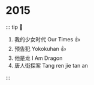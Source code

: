 # 2015

::: tip 📌

1. 我的少女时代 Our Times :+1:
2. 预告犯 Yokokuhan :+1:
3. 他是龙 I Am Dragon
4. 唐人街探案 Tang ren jie tan an

:::
